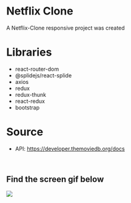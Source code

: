 # Netflix Clone

A Netflix-Clone responsive project was created

# Libraries
- react-router-dom
- @splidejs/react-splide
- axios
- redux
- redux-thunk
- react-redux
- bootstrap

# Source

- API: https://developer.themoviedb.org/docs

<br/>
<h2> Find the screen gif below </h2> 

![](/public/netflixClone11.gif)

